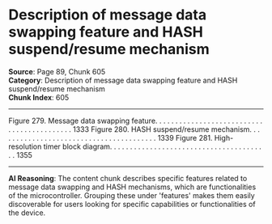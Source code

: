 # Description of message data swapping feature and HASH suspend/resume mechanism

**Source**: Page 89, Chunk 605  
**Category**: Description of message data swapping feature and HASH suspend/resume mechanism  
**Chunk Index**: 605

---

Figure 279. Message data swapping feature. . . . . . . . . . . . . . . . . . . . . . . . . . . . . . . . . . . . . . . . . . . 1333
Figure 280. HASH suspend/resume mechanism. . . . . . . . . . . . . . . . . . . . . . . . . . . . . . . . . . . . . . . . 1339
Figure 281. High-resolution timer block diagram. . . . . . . . . . . . . . . . . . . . . . . . . . . . . . . . . . . . . . . . 1355

---

**AI Reasoning**: The content chunk describes specific features related to message data swapping and HASH mechanisms, which are functionalities of the microcontroller. Grouping these under 'features' makes them easily discoverable for users looking for specific capabilities or functionalities of the device.
